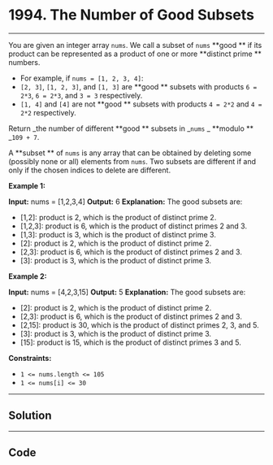 # 1994. The Number of Good Subsets

---

You are given an integer array `nums`. We call a subset of `nums` **good ** if its product can be represented as a product of one or more **distinct prime ** numbers.

  * For example, if `nums = [1, 2, 3, 4]`: 
* `[2, 3]`, `[1, 2, 3]`, and `[1, 3]` are **good ** subsets with products `6 = 2*3`, `6 = 2*3`, and `3 = 3` respectively.
* `[1, 4]` and `[4]` are not **good ** subsets with products `4 = 2*2` and `4 = 2*2` respectively.



Return _the number of different **good ** subsets in _`nums` _ **modulo ** _`109 + 7`.

A **subset ** of `nums` is any array that can be obtained by deleting some (possibly none or all) elements from `nums`. Two subsets are different if and only if the chosen indices to delete are different.

 

**Example 1:**


**Input:** nums = [1,2,3,4]
**Output:** 6
**Explanation:** The good subsets are:
- [1,2]: product is 2, which is the product of distinct prime 2.
- [1,2,3]: product is 6, which is the product of distinct primes 2 and 3.
- [1,3]: product is 3, which is the product of distinct prime 3.
- [2]: product is 2, which is the product of distinct prime 2.
- [2,3]: product is 6, which is the product of distinct primes 2 and 3.
- [3]: product is 3, which is the product of distinct prime 3.


**Example 2:**


**Input:** nums = [4,2,3,15]
**Output:** 5
**Explanation:** The good subsets are:
- [2]: product is 2, which is the product of distinct prime 2.
- [2,3]: product is 6, which is the product of distinct primes 2 and 3.
- [2,15]: product is 30, which is the product of distinct primes 2, 3, and 5.
- [3]: product is 3, which is the product of distinct prime 3.
- [15]: product is 15, which is the product of distinct primes 3 and 5.


 

**Constraints:**

  * `1 <= nums.length <= 105`
  * `1 <= nums[i] <= 30`

---

## Solution



---

## Code
```python


```